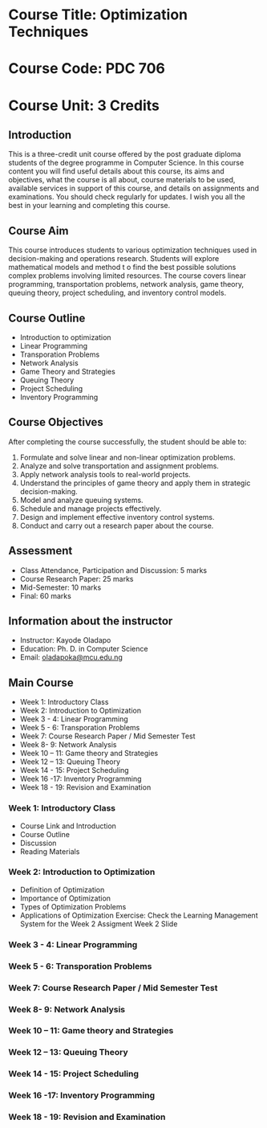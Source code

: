 # Course Title:  Optimization Techniques 
# Course Code: PDC 706 
# Course Unit: 3 Credits 

## Introduction 
This is a three-credit unit course offered by the post graduate diploma students of the degree programme in Computer Science. 
In this course content you will find useful details about this course, its aims and objectives, what the course is all about, course materials to be used, available services in support of this course, and details on assignments and examinations. You should check regularly for updates. I wish you all the best in your learning and completing this course.  

## Course Aim 
This course introduces students to various optimization techniques used in decision-making and operations research. Students will explore mathematical models and method t o find the best possible solutions complex problems involving limited resources. The course covers linear programming, transportation problems, network analysis, game theory, queuing theory, project scheduling, and inventory control models. 

## Course Outline 
* Introduction to optimization
* Linear Programming
* Transporation Problems
* Network Analysis
* Game Theory and Strategies
* Queuing Theory
* Project Scheduling
* Inventory Programming 

## Course Objectives 
After completing the course successfully, the student should be able to:
1.	Formulate and solve linear and non-linear optimization problems.
2.	Analyze and solve transportation and assignment problems.
3.	Apply network analysis tools to real-world projects.
4.	Understand the principles of game theory and apply them in strategic decision-making.
5.	Model and analyze queuing systems.
6.	Schedule and manage projects effectively.
7.	Design and implement effective inventory control systems.
8.	Conduct and carry out a research paper about the course. 

## Assessment 
*	Class Attendance, Participation and Discussion: 	 5 marks 
*	Course Research Paper:				25 marks
*	Mid-Semester:					 10 marks 
*	Final:						60 marks

## Information about the instructor
*	Instructor: Kayode Oladapo
*	Education: Ph. D. in Computer Science
*	Email: oladapoka@mcu.edu.ng

## Main Course 
* Week 1: 	Introductory Class
* Week 2:	Introduction to Optimization
* Week 3 - 4: 	Linear Programming
* Week 5 - 6: 	Transporation Problems
* Week 7:	Course Research Paper / Mid Semester Test
* Week 8- 9: 	Network Analysis 
* Week 10 – 11:	Game theory and Strategies
* Week 12 – 13:	Queuing Theory
* Week 14 - 15:	Project Scheduling
* Week 16 -17:	Inventory Programming 
* Week 18 - 19:	Revision and Examination 

### Week 1: 	Introductory Class 
*	Course Link and Introduction 
*	Course Outline 
*	Discussion 
*	Reading Materials 

### Week 2:	Introduction to Optimization
* Definition of Optimization
* Importance of Optimization 
* Types of Optimization Problems
* Applications of Optimization 
Exercise: Check the Learning Management System for the Week 2 Assigment
Week 2 Slide


### Week 3 - 4: 	Linear Programming

### Week 5 - 6: 	Transporation Problems

### Week 7:	Course Research Paper / Mid Semester Test

### Week 8- 9: 	Network Analysis 

### Week 10 – 11:	Game theory and Strategies

### Week 12 – 13:	Queuing Theory

### Week 14 - 15:	Project Scheduling

### Week 16 -17:	Inventory Programming 

### Week 18 - 19:	Revision and Examination 



